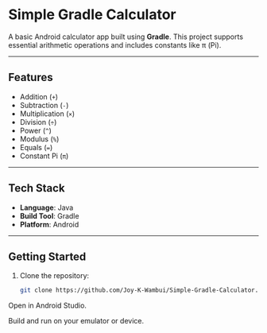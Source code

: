 # Simple Gradle Calculator 

A basic Android calculator app built using **Gradle**. This project supports essential arithmetic operations and includes constants like π (Pi).

---

## Features

- Addition (`+`)
- Subtraction (`-`)
- Multiplication (`×`)
- Division (`÷`)
- Power (`^`)
- Modulus (`%`)
- Equals (`=`)
- Constant Pi (`π`)

---

##  Tech Stack

- **Language**: Java
- **Build Tool**: Gradle
- **Platform**: Android

---


## Getting Started

1. Clone the repository:
   ```bash
   git clone https://github.com/Joy-K-Wambui/Simple-Gradle-Calculator.git
Open in Android Studio.

Build and run on your emulator or device.
